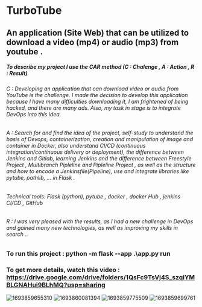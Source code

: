 #  TurboTube
## An application (Site Web) that can be utilized to download a video (mp4) or audio (mp3) from youtube .
##### To describe my project I use the CAR method (C : Chalenge , A : Action , R : Result)
###### C : Developing an application that can download video or audio from YouTube is the challenge. I made the decision to develop this application because I have many difficulties downloading it, I am frightened of being hacked, and there are many ads. Also, my task in stage is to integrate DevOps into this idea.
###### A : Search for and find the idea of the project, self-study to understand the basis of Devops, containerization, creation and manipulation of image and container in Docker, also understand CI/CD (continuous integration/continuous delivery or deployment), the difference between Jenkins and Gitlab, learning Jenkins and the difference between Freestyle Project , Multibranch Pipleline and Pipleline Project , as well as the structure and how to encode a Jenkinsfile(Pipeline), use and integrate libraries like pytube, pathlib, ... in Flask . 
###### Technical tools: Flask (python), pytube , docker , docker Hub , jenkins CI/CD , GitHub
###### R : I was very pleased with the results, as I had a new challenge in DevOps and gained many new technologies, as well as improving my skills in search ..  

### To run this project : python -m flask --app .\app.py run
### To get more details, watch this video : https://drive.google.com/drive/folders/1QsFc9TsVj4S_szqiYMBLGNAHui9BLhMQ?usp=sharing

![1693859655310](https://github.com/marwenerzig1/TurboTUBE/assets/86536189/fec94b0c-deb2-48a7-92b1-c51cc5b5067f)
![1693860081394](https://github.com/marwenerzig1/TurboTUBE/assets/86536189/3453ad8b-ff83-4271-9bf1-cef34b6a6c3c)
![1693859775509](https://github.com/marwenerzig1/TurboTUBE/assets/86536189/a04d294e-136d-4b60-86aa-9cedae728584)
![1693859699761](https://github.com/marwenerzig1/TurboTUBE/assets/86536189/259db332-e220-4493-8cfe-748d236adccb)
